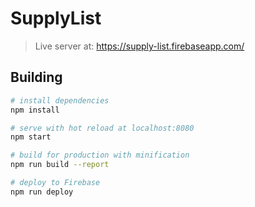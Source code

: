 # SupplyList

> Live server at:
> <https://supply-list.firebaseapp.com/>

## Building

``` bash
# install dependencies
npm install

# serve with hot reload at localhost:8080
npm start

# build for production with minification
npm run build --report

# deploy to Firebase
npm run deploy
```
